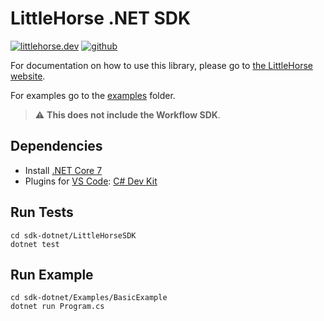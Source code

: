 # LittleHorse .NET SDK

<a href="https://littlehorse.dev/"><img alt="littlehorse.dev" src="https://img.shields.io/badge/-LittleHorse.dev-7f7aff"></a>
<a href="https://github.com/littlehorse-enterprises/littlehorse"><img alt="github" src="https://img.shields.io/badge/-LittleHorse-gray?logo=github&logoColor=white"></a>

For documentation on how to use this library, please go to [the LittleHorse website](https://littlehorse.dev).

For examples go to the [examples](./Examples/) folder.

> :warning: **This does not include the Workflow SDK**.

## Dependencies

- Install [.NET Core 7](https://dotnet.microsoft.com/en-us/download)
- Plugins for [VS Code](https://code.visualstudio.com/): [C# Dev Kit](https://marketplace.visualstudio.com/items?itemName=ms-dotnettools.csdevkit)

## Run Tests

```
cd sdk-dotnet/LittleHorseSDK
dotnet test
```

## Run Example

```
cd sdk-dotnet/Examples/BasicExample
dotnet run Program.cs
```
